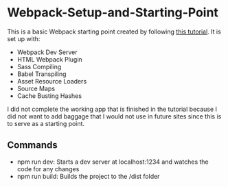 # Webpack-Setup-and-Starting-Point

This is a basic Webpack starting point created by following [this tutorial](https://www.youtube.com/watch?v=IZGNcSuwBZs&t=339s&ab_channel=TraversyMedia). It is set up with:
* Webpack Dev Server
* HTML Webpack Plugin
* Sass Compiling
* Babel Transpiling
* Asset Resource Loaders
* Source Maps
* Cache Busting Hashes

I did not complete the working app that is finished in the tutorial because I did not want to add baggage that I would not use in future sites since this is to serve as a starting point.

## Commands
* npm run dev: Starts a dev server at localhost:1234 and watches the code for any changes
* npm run build: Builds the project to the /dist folder
